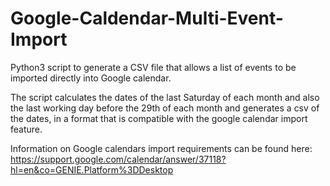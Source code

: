 # Google-Caldendar-Multi-Event-Import
Python3 script to generate a CSV file that allows a list of events to be imported directly into Google calendar.  

The script calculates the dates of the last Saturday of each month and also the last working day before the 29th of each month and
generates a csv of the dates, in a format that is compatible with the google calendar import feature.

Information on Google calendars import requirements can be found here: 
https://support.google.com/calendar/answer/37118?hl=en&co=GENIE.Platform%3DDesktop



